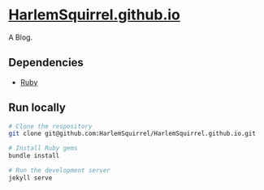 # [HarlemSquirrel.github.io](https://harlemsquirrel.github.io)

A Blog.

## Dependencies

- [Ruby](https://www.ruby-lang.org/)

## Run locally

```sh
# Clone the respository
git clone git@github.com:HarlemSquirrel/HarlemSquirrel.github.io.git

# Install Ruby gems
bundle install

# Run the development server
jekyll serve
```
